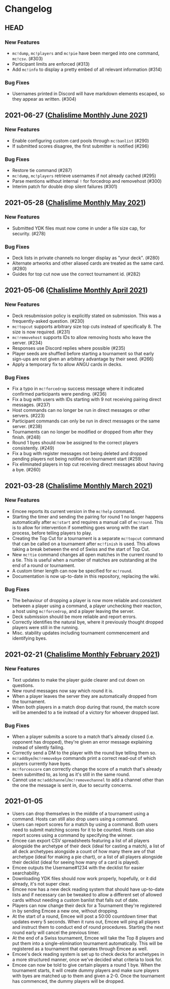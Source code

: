 # Changelog

## HEAD
### New Features
- `mc!dump`, `mc!players` and `mc!pie` have been merged into one command, `mc!csv`. (#303)
- Participant limits are enforced (#313)
- Add `mc!info` to display a pretty embed of all relevant information (#314)
### Bug Fixes
- Usernames printed in Discord will have markdown elements escaped, so they appear as written. (#304)

## 2021-06-27 ([Chalislime Monthly June 2021](https://challonge.com/csmjune2021))

### New Features
- Enable configuring custom card pools through `mc!banlist` (#290)
- If submitted scores disagree, the first submitter is notified (#296)

### Bug Fixes
- Restore tie command (#287)
- `mc!dump`, `mc!players` retrieve usernames if not already cached (#295)
- Parse mentions without internal `!` for forcedrop and removehost (#300)
- Interim patch for double drop silent failures (#301)

## 2021-05-28 ([Chalislime Monthly May 2021](https://challonge.com/csmmay2021))

### New Features
- Submitted YDK files must now come in under a file size cap, for security. (#278)

### Bug Fixes
- Deck lists in private channels no longer display as "your deck". (#280)
- Alternate artworks and other aliased cards are treated as the same card. (#280)
- Guides for top cut now use the correct tournament id. (#282)

## 2021-05-06 ([Chalislime Monthly April 2021](https://challonge.com/csmapr2021))

### New Features
- Deck resubmission policy is explicitly stated on submission. This was a frequently-asked question. (#230)
- `mc!topcut` supports arbitrary size top cuts instead of specifically 8. The size is now required. (#231)
- `mc!removehost` supports IDs to allow removing hosts who leave the server. (#234)
- Responses use Discord replies where possible (#235)
- Player seeds are shuffled before starting a tournament so that early sign-ups are not given an arbitrary advantage by their seed. (#266)
- Apply a temporary fix to allow ANGU cards in decks.

### Bug Fixes
- Fix a typo in `mc!forcedrop` success message where it indicated confirmed participants were pending. (#236)
- Fix a bug with users with IDs starting with 9 not receiving pairing direct messages. (#237)
- Host commands can no longer be run in direct messages or other servers. (#223)
- Participant commands can only be run in direct messages or the same server. (#238)
- Tournaments can no longer be modified or dropped from after they finish. (#248)
- Round 1 byes should now be assigned to the correct players consistently. (#249)
- Fix a bug with register messages not being deleted and dropped pending players not being notified on tournament start (#259)
- Fix eliminated players in top cut receiving direct messages about having a bye. (#260)

## 2021-03-28 ([Chalislime Monthly March 2021](https://challonge.com/csmmar21))

### New Features
- Emcee reports its current version in the `mc!help` command.
- Starting the timer and sending the pairing for round 1 no longer happens automatically after `mc!start` and requires a manual call of `mc!round`. This is to allow for intervention if something goes wrong with the start process, before telling players to play.
- Creating the Top Cut for a tournament is a separate `mc!topcut` command that can be called on a tournament after `mc!finish` is used. This allows taking a break between the end of Swiss and the start of Top Cut.
- New `mc!tie` command changes all open matches in the current round to a tie. This is useful when a number of matches are outstanding at the end of a round or tournament.
- A custom timer length can now be specified for `mc!round`.
- Documentation is now up-to-date in this repository, replacing the wiki.
### Bug Fixes
- The behaviour of dropping a player is now more reliable and consistent between a player using a command, a player unchecking their reaction, a host using `mc!forcedrop`, and a player leaving the server.
- Deck submission should be more reliable and report errors.
- Correctly identifies the natural bye, where it previously thought dropped players were still in the running.
- Misc. stability updates including tournament commencement and identifying byes.

## 2021-02-21 ([Chalislime Monthly February 2021](https://challonge.com/csmfeb21))

### New Features
- Text updates to make the player guide clearer and cut down on questions.
- New round messages now say which round it is.
- When a player leaves the server they are automatically dropped from the tournament.
- When both players in a match drop during that round, the match score will be amended to a tie instead of a victory for whoever dropped last.
### Bug Fixes
- When a player submits a score to a match that's already closed (i.e. opponent has dropped), they're given an error message explaining instead of silently failing.
- Correctly send a DM to the player with the round bye telling them so.
- `mc!addbye`/`mc!removebye` commands print a correct read-out of which players currently have byes.
- `mc!forcescore` can correctly change the score of a match that's already been submitted to, as long as it's still in the same round.
- Cannot use `mc!addchannel`/`mc!removechannel` to add a channel other than the one the message is sent in, due to security concerns.

## 2021-01-05

- Users can drop themselves in the middle of a tournament using a command. Hosts can still also drop users using a command.
- Users can report scores for a match by using a command. Both users need to submit matching scores for it to be counted. Hosts can also report scores using a command by specifying the winner.
- Emcee can export CSV spreadsheets featuring a list of all players alongside the archetype of their deck (ideal for casting a match), a list of all deck archetypes alongside a count of how many there are of that archetype (ideal for making a pie chart), or a list of all players alongside their decklist (ideal for seeing how many of a card is played).
- Emcee outputs the Username#1234 with the decklist for easier searchability.
- Downloading YDK files should now work properly, hopefully, or it did already, it's not super clear.
- Emcee now has a new deck reading system that should have up-to-date lists and if necessary can be tweaked to allow a different set of allowed cards without needing a custom banlist that falls out of date.
- Players can now change their deck for a Tournament they're registered in by sending Emcee a new one, without dropping.
- At the start of a round, Emcee will post a 50:00 countdown timer that updates every 5 seconds. When it runs out, Emcee will ping all players and instruct them to conduct end of round procedures. Starting the next round early will cancel the previous timer.
- At the end of a Swiss tournament, Emcee will take the Top 8 players and put them into a single-elimination tournament automatically. This will be registered as a tournament that operates through Emcee as well.
- Emcee's deck reading system is set up to check decks for archetypes in a more structured manner, once we've decided what criteria to look for.
- Emcee can now be told to give certain players a round 1 bye. When the tournament starts, it will create dummy players and make sure players with byes are matched up to them and given a 2-0. Once the tournament has commenced, the dummy players will be dropped.
